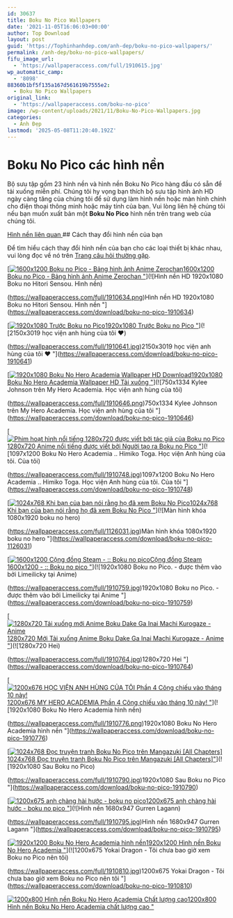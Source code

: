 ```yaml
---
id: 30637
title: Boku No Pico Wallpapers
date: '2021-11-05T16:06:03+00:00'
author: Top Download
layout: post
guid: 'https://Tophinhanhdep.com/anh-dep/boku-no-pico-wallpapers/'
permalink: /anh-dep/boku-no-pico-wallpapers/
fifu_image_url:
  - 'https://wallpaperaccess.com/full/1910615.jpg'
wp_automatic_camp:
  - '8098'
88360b1bf5f135a167d561619b7555e2:
  - Boku No Pico Wallpapers
original_link:
  - 'https://wallpaperaccess.com/boku-no-pico'
image: /wp-content/uploads/2021/11/Boku-No-Pico-Wallpapers.jpg
categories:
  - Ảnh Đẹp
lastmod: '2025-05-08T11:20:40.192Z'
---
```

# Boku No Pico các hình nền

Bộ sưu tập gồm 23 hình nền và hình nền Boku No Pico hàng đầu có sẵn để tải xuống miễn phí. Chúng tôi hy vọng bạn thích bộ sưu tập hình ảnh HD ngày càng tăng của chúng tôi để sử dụng làm hình nền hoặc màn hình chính cho điện thoại thông minh hoặc máy tính của bạn. Vui lòng liên hệ chúng tôi nếu bạn muốn xuất bản một **Boku No Pico** hình nền trên trang web của chúng tôi.

[Hình nền liên quan ](#related) ## Cách thay đổi hình nền của bạn

Để tìm hiểu cách thay đổi hình nền của bạn cho các loại thiết bị khác nhau, vui lòng đọc về nó trên [Trang câu hỏi thường gặp](https://tophinhanhdep.com/faq/).

  
[[![1600x1200 Boku no Pico - Bảng hình ảnh Anime Zerochan](https://wallpaperaccess.com/full/1910615.jpg)1600x1200 Boku no Pico - Bảng hình ảnh Anime Zerochan "](https://wallpaperaccess.com/download/boku-no-pico-1910615)](![Hình nền HD 1920x1080 Boku no Hitori Sensou.  Hình nền)

(https://wallpaperaccess.com/full/1910634.png)Hình nền HD 1920x1080 Boku no Hitori Sensou. Hình nền "](https://wallpaperaccess.com/download/boku-no-pico-1910634)

[[![1920x1080 Trước Boku no Pico](https://wallpaperaccess.com/full/1910638.jpg)1920x1080 Trước Boku no Pico "](https://wallpaperaccess.com/download/boku-no-pico-1910638)](![2150x3019 học viện anh hùng của tôi ❤️)

(https://wallpaperaccess.com/full/1910641.jpg)2150x3019 học viện anh hùng của tôi ❤️ "](https://wallpaperaccess.com/download/boku-no-pico-1910641)

[[![1920x1080 Boku No Hero Academia Wallpaper HD Download](https://wallpaperaccess.com/full/1910645.jpg)1920x1080 Boku No Hero Academia Wallpaper HD Tải xuống "](https://wallpaperaccess.com/download/boku-no-pico-1910645)](![750x1334 Kylee Johnson trên My Hero Academia.  Học viện anh hùng của tôi)

(https://wallpaperaccess.com/full/1910646.png)750x1334 Kylee Johnson trên My Hero Academia. Học viện anh hùng của tôi "](https://wallpaperaccess.com/download/boku-no-pico-1910646)

[[![Phim hoạt hình nổi tiếng 1280x720 được viết bởi tác giả của Boku no Pico](https://wallpaperaccess.com/full/1910647.jpg)1280x720 Anime nổi tiếng được viết bởi Người tạo ra Boku no Pico "](https://wallpaperaccess.com/download/boku-no-pico-1910647)](![1097x1200 Boku No Hero Academia .. Himiko Toga.  Học viện Anh hùng của tôi.  Của tôi)

(https://wallpaperaccess.com/full/1910748.jpg)1097x1200 Boku No Hero Academia .. Himiko Toga. Học viện Anh hùng của tôi. Của tôi "](https://wallpaperaccess.com/download/boku-no-pico-1910748)

[[![1024x768 Khi bạn của bạn nói rằng họ đã xem Boku No Pico](https://wallpaperaccess.com/full/1910751.jpg)1024x768 Khi bạn của bạn nói rằng họ đã xem Boku No Pico "](https://wallpaperaccess.com/download/boku-no-pico-1910751)](![Màn hình khóa 1080x1920 boku no hero)

(https://wallpaperaccess.com/full/1126031.jpg)Màn hình khóa 1080x1920 boku no hero "](https://wallpaperaccess.com/download/boku-no-pico-1126031)

[[![1600x1200 Cộng đồng Steam - :: Boku no pico](https://wallpaperaccess.com/full/1910754.png)Cộng đồng Steam 1600x1200 - :: Boku no pico "](https://wallpaperaccess.com/download/boku-no-pico-1910754)](![1920x1080 Boku no Pico.  - được thêm vào bởi Limeilicky tại Anime)

(https://wallpaperaccess.com/full/1910759.jpg)1920x1080 Boku no Pico. - được thêm vào bởi Limeilicky tại Anime "](https://wallpaperaccess.com/download/boku-no-pico-1910759)

[[![1280x720 Tải xuống mới Anime Boku Dake Ga Inai Machi Kurogaze - Anime](https://wallpaperaccess.com/full/1910761.jpg)1280x720 Mới Tải xuống Anime Boku Dake Ga Inai Machi Kurogaze - Anime "](https://wallpaperaccess.com/download/boku-no-pico-1910761)](![1280x720 Hei)

(https://wallpaperaccess.com/full/1910764.jpg)1280x720 Hei "](https://wallpaperaccess.com/download/boku-no-pico-1910764)

[[![1200x676 HỌC VIỆN ANH HÙNG CỦA TÔI Phần 4 Công chiếu vào tháng 10 này!](https://wallpaperaccess.com/full/1910775.jpg)1200x676 MY HERO ACADEMIA Phần 4 Công chiếu vào tháng 10 này! "](https://wallpaperaccess.com/download/boku-no-pico-1910775)](![1920x1080 Boku No Hero Academia hình nền)

(https://wallpaperaccess.com/full/1910776.png)1920x1080 Boku No Hero Academia hình nền "](https://wallpaperaccess.com/download/boku-no-pico-1910776)

[[![1024x768 Đọc truyện tranh Boku No Pico trên Mangazuki [All Chapters]](https://wallpaperaccess.com/full/1910780.jpg)1024x768 Đọc truyện tranh Boku No Pico trên Mangazuki \[All Chapters\]"](https://wallpaperaccess.com/download/boku-no-pico-1910780)](![1920x1080 Sau Boku no Pico)

(https://wallpaperaccess.com/full/1910790.jpg)1920x1080 Sau Boku no Pico "](https://wallpaperaccess.com/download/boku-no-pico-1910790)

[[![1200x675 anh chàng hài hước - boku no pico](https://wallpaperaccess.com/full/1910792.jpg)1200x675 anh chàng hài hước - boku no pico "](https://wallpaperaccess.com/download/boku-no-pico-1910792)](![Hình nền 1680x947 Gurren Lagann)

(https://wallpaperaccess.com/full/1910795.jpg)Hình nền 1680x947 Gurren Lagann "](https://wallpaperaccess.com/download/boku-no-pico-1910795)

[[![1920x1200 Boku No Hero Academia hình nền](https://wallpaperaccess.com/full/1910798.jpg)1920x1200 Hình nền Boku No Hero Academia "](https://wallpaperaccess.com/download/boku-no-pico-1910798)](![1200x675 Yokai Dragon - Tôi chưa bao giờ xem Boku no Pico nên tôi)

(https://wallpaperaccess.com/full/1910810.jpg)1200x675 Yokai Dragon - Tôi chưa bao giờ xem Boku no Pico nên tôi "](https://wallpaperaccess.com/download/boku-no-pico-1910810)

[![1200x800 Hình nền Boku No Hero Academia Chất lượng cao](https://wallpaperaccess.com/full/1910813.jpg)1200x800 Hình nền Boku No Hero Academia chất lượng cao "](https://wallpaperaccess.com/download/boku-no-pico-1910813)
